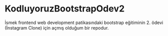 # KodluyoruzBootstrapOdev2
İsmek frontend web development patikasındaki bootstrap eğitiminin 2. ödevi (İnstagram Clone) için açmış olduğum bir repodur.

